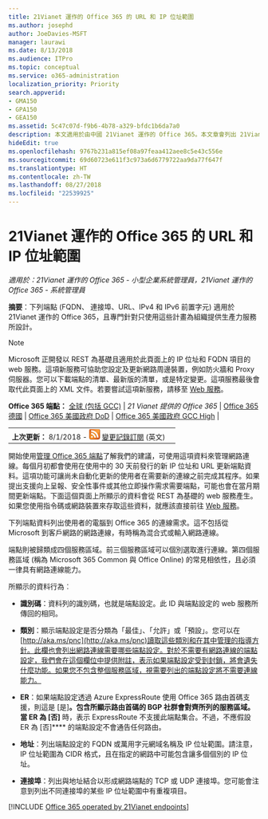 ```yaml
---
title: 21Vianet 運作的 Office 365 的 URL 和 IP 位址範圍
ms.author: josephd
author: JoeDavies-MSFT
manager: laurawi
ms.date: 8/13/2018
ms.audience: ITPro
ms.topic: conceptual
ms.service: o365-administration
localization_priority: Priority
search.appverid:
- GMA150
- GPA150
- GEA150
ms.assetid: 5c47c07d-f9b6-4b78-a329-bfdc1b6da7a0
description: 本文適用於由中國 21Vianet 運作的 Office 365。本文章會列出 21Vianet 運作的 Office 365 所使用的 URL 和 IP 位址範圍。
hideEdit: true
ms.openlocfilehash: 9767b231a815ef08a97feaa412aee8c5e43c556e
ms.sourcegitcommit: 69d60723e611f3c973a6d6779722aa9da77f647f
ms.translationtype: HT
ms.contentlocale: zh-TW
ms.lasthandoff: 08/27/2018
ms.locfileid: "22539925"
---
```

# <a name="urls-and-ip-address-ranges-for-office-365-operated-by-21vianet"></a>21Vianet 運作的 Office 365 的 URL 和 IP 位址範圍

 *適用於：21Vianet 運作的 Office 365 - 小型企業系統管理員，21Vianet 運作的 Office 365 - 系統管理員*

**摘要**：下列端點 (FQDN、 連接埠、URL、IPv4 和 IPv6 前置字元) 適用於 21Vianet 運作的 Office 365，且專門針對只使用這些計畫為組織提供生產力服務所設計。
  
> [!NOTE]
> Microsoft 正開發以 REST 為基礎且適用於此頁面上的 IP 位址和 FQDN 項目的 web 服務。這項新服務可協助您設定及更新網路周邊裝置，例如防火牆和 Proxy 伺服器。您可以下載端點的清單、最新版的清單，或是特定變更。這項服務最後會取代此頁面上的 XML 文件。若要嘗試這項新服務，請移至 [Web 服務](managing-office-365-endpoints.md#webservice)。 
  
 **Office 365 端點：** [全球 (包括 GCC)](urls-and-ip-address-ranges.md)  | *21 Vianet 提供的 Office 365* | [Office 365 德國](office-365-germany-endpoints.md) |  [Office 365 美國政府 DoD](office-365-u-s-government-dod-endpoints.md) | [Office 365 美國政府 GCC High](office-365-u-s-government-gcc-high-endpoints.md) |
  
|||
|:-----|:-----|
|**上次更新：** 8/1/2018 - ![RSS](media/5dc6bb29-25db-4f44-9580-77c735492c4b.png) [變更記錄訂閱](http://go.microsoft.com/fwlink/?LinkId=536386) (英文)||

開始使用[管理 Office 365 端點](managing-office-365-endpoints.md)了解我們的建議，可使用這項資料來管理網路連線。每個月初都會使用在使用中的 30 天前發行的新 IP 位址和 URL 更新端點資料。這項功能可讓尚未自動化更新的使用者在需要新的連線之前完成其程序。如果提出支援向上呈報、安全性事件或其他立即操作需求需要端點，可能也會在當月期間更新端點。下面這個頁面上所顯示的資料會從 REST 為基礎的 web 服務產生。如果您使用指令碼或網路裝置來存取這些資料，就應該直接前往 [Web 服務](managing-office-365-endpoints.md#webservice)。

下列端點資料列出使用者的電腦到 Office 365 的連線需求。這不包括從 Microsoft 到客戶網路的網路連線，有時稱為混合式或輸入網路連線。

端點則被歸類成四個服務區域。前三個服務區域可以個別選取進行連線。第四個服務區域 (稱為 Microsoft 365 Common 與 Office Online) 的常見相依性，且必須一律具有網路連線能力。

所顯示的資料行為︰

- **識別碼**：資料列的識別碼，也就是端點設定。此 ID 與端點設定的 web 服務所傳回的相同。

- **類別**：顯示端點設定是否分類為「最佳」、「允許」或「預設」。您可以在[http://aka.ms/pnc](http://aka.ms/pnc)讀取這些類別和在其中管理的指導方針。此欄也會列出網路連線需要哪些端點設定。對於不需要有網路連線的端點設定，我們會在這個欄位中提供附註，表示如果端點設定受到封鎖，將會遺失什麼功能。如果您不包含整個服務區域，視需要列出的端點設定將不需要連線能力。

- **ER**：如果端點設定透過 Azure ExpressRoute 使用 Office 365 路由首碼支援，則這是 [是]****。包含所顯示路由首碼的 BGP 社群會對齊所列的服務區域。當 ER 為 [否]**** 時，表示 ExpressRoute 不支援此端點集合。不過，不應假設 ER 為 [否]**** 的端點設定不會通告任何路由。

- **地址**：列出端點設定的 FQDN 或萬用字元網域名稱及 IP 位址範圍。請注意，IP 位址範圍為 CIDR 格式，且在指定的網路中可能包含讓多個個別的 IP 位址。
 
- **連接埠**：列出與地址結合以形成網路端點的 TCP 或 UDP 連接埠。您可能會注意到列出不同連接埠的某些 IP 位址範圍中有重複項目。

[!INCLUDE [Office 365 operated by 21Vianet endpoints](./includes/office-365-operated-by-21vianet-endpoints.md)]


